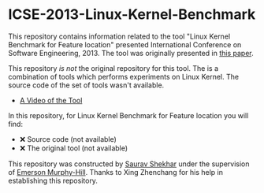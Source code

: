 # ICSE-2013-Linux-Kernel-Benchmark
This repository contains information related to the tool "Linux Kernel Benchmark for Feature location" presented International Conference on Software Engineering, 2013. The tool was originally presented in [this paper](http://dl.acm.org/citation.cfm?id=2486992).

This repository _is not_ the original repository for this tool. The is a combination of tools which performs experiments on Linux Kernel. The source code of the set of tools wasn't available.
* [A Video of the Tool](https://www.youtube.com/watch?v=_HihwRNeK3I)

In this repository, for Linux Kernel Benchmark for Feature location you will find:
* :x: Source code (not available)
* :x: The original tool (not available)

This repository was constructed by [Saurav Shekhar](https://github.com/srvxid) under the supervision of [Emerson Murphy-Hill](https://github.com/CaptainEmerson). Thanks to Xing Zhenchang for his help in establishing this repository. 
